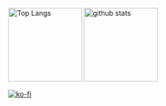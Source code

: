 <p align="left"> 
  <img alt="Top Langs" height="150px" src="https://github-readme-stats.vercel.app/api/top-langs/?username=L7Cy&layout=compact&show_icons=true&theme=gruvbox" />
  <img alt="github stats" height="150px" src="https://github-readme-stats.vercel.app/api?username=L7Cy&theme=gruvbox&show_icons=ture" />
</p>

[![ko-fi](https://ko-fi.com/img/githubbutton_sm.svg)](https://ko-fi.com/C0C4L41QX)
